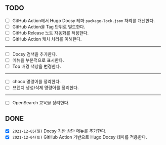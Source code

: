 ## TODO
- [ ] GitHub Action에서 Hugo Docsy 테마 `package-lock.json` 처리를 개선한다.
- [ ] GitHub Action을 Tag 단위로 빌드한다.
- [ ] GitHub Release 노트 자동화를 적용한다.
- [ ] GitHub Action 캐치 처리를 이해한다.
---
- [ ] Docsy 검색을 추가한다.
- [ ] 메뉴을 부분적으로 표시한다.
- [ ] Top 배경 색상을 변경한다.
---
- [ ] choco 명령어를 정리한다.
- [ ] 브랜치 생성/삭제 명령어를 정리한다.
---
- [ ] OpenSearch 교육을 정리한다.

## DONE
- [x] `2021-12-05(일)` Docsy 기반 상단 메뉴를 추가한다.
- [x] `2021-12-04(토)` GitHub Action 기반으로 Hugo Docsy 테마를 적용한다.
